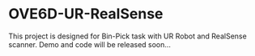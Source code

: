 # OVE6D-UR-RealSense
This project is designed for Bin-Pick task with UR Robot and RealSense scanner. Demo and code will be released soon...
